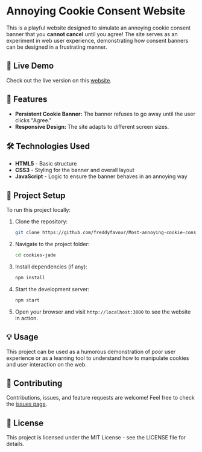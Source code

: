 # Annoying Cookie Consent Website

This is a playful website designed to simulate an annoying cookie consent banner that you **cannot cancel** until you agree! The site serves as an experiment in web user experience, demonstrating how consent banners can be designed in a frustrating manner.

## 🚀 Live Demo

Check out the live version on this [website](https://cookies-jade.vercel.app/).

## 📜 Features

- **Persistent Cookie Banner:** The banner refuses to go away until the user clicks "Agree."
- **Responsive Design:** The site adapts to different screen sizes.

## 🛠️ Technologies Used

- **HTML5** - Basic structure
- **CSS3** - Styling for the banner and overall layout
- **JavaScript** - Logic to ensure the banner behaves in an annoying way

## 📂 Project Setup

To run this project locally:

1. Clone the repository:
   ```bash
   git clone https://github.com/freddyfavour/Most-annoying-cookie-consent.git
   ```
2. Navigate to the project folder:
   ```bash
   cd cookies-jade
   ```
3. Install dependencies (if any):
   ```bash
   npm install
   ```
4. Start the development server:
   ```bash
   npm start
   ```
5. Open your browser and visit `http://localhost:3000` to see the website in action.

## 💡 Usage

This project can be used as a humorous demonstration of poor user experience or as a learning tool to understand how to manipulate cookies and user interaction on the web.

## 🤝 Contributing

Contributions, issues, and feature requests are welcome! Feel free to check the [issues page](https://github.com/freddyfavour/Most-annoying-cookie-consent/issues).

## 📝 License

This project is licensed under the MIT License - see the LICENSE file for details.
